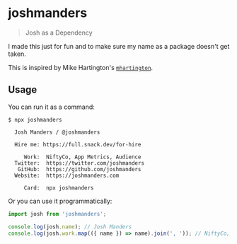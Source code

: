 # joshmanders

> Josh as a Dependency

I made this just for fun and to make sure my name as a package doesn't get taken.

This is inspired by Mike Hartington's [`mhartington`](https://github.com/mhartington/npm-mhartington).

## Usage

You can run it as a command:

```
$ npx joshmanders

  Josh Manders / @joshmanders

  Hire me: https://full.snack.dev/for-hire

     Work:  NiftyCo, App Metrics, Audience
  Twitter:  https://twitter.com/joshmanders
   GitHub:  https://github.com/joshmanders
  Website:  https://joshmanders.com

     Card:  npx joshmanders
```

Or you can use it programmatically:

```typescript
import josh from 'joshmanders';

console.log(josh.name); // Josh Manders
console.log(josh.work.map(({ name }) => name).join(', ')); // NiftyCo, App Metrics, Audience
```
